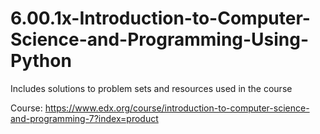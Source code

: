 # 6.00.1x-Introduction-to-Computer-Science-and-Programming-Using-Python

Includes solutions to problem sets and resources used in the course

Course: https://www.edx.org/course/introduction-to-computer-science-and-programming-7?index=product
